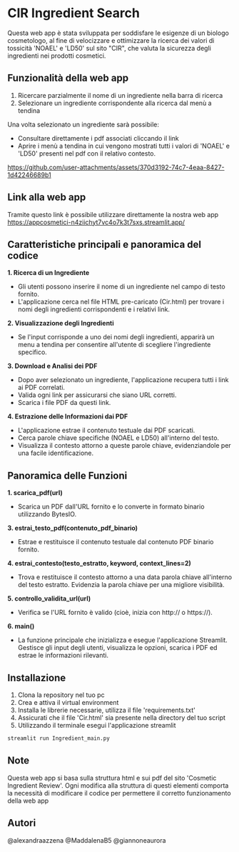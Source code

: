 # CIR Ingredient Search
Questa web app è stata sviluppata per soddisfare le esigenze di un biologo cosmetologo, al fine di velocizzare e ottimizzare la ricerca dei valori di tossicità 'NOAEL' e 'LD50' sul sito "CIR", che valuta la sicurezza degli ingredienti nei prodotti cosmetici.

## Funzionalità della web app
1. Ricercare parzialmente il nome di un ingrediente nella barra di ricerca
2. Selezionare un ingrediente corrispondente alla ricerca dal menù a tendina

Una volta selezionato un ingrediente sarà possibile:
- Consultare direttamente i pdf associati cliccando il link
- Aprire i menù a tendina in cui vengono mostrati tutti i valori di 'NOAEL' e 'LD50' presenti nel pdf con il relativo contesto.

https://github.com/user-attachments/assets/370d3192-74c7-4eaa-8427-1d42246689b1


## Link alla web app
Tramite questo link è possibile utilizzare direttamente la nostra web app 
https://appcosmetici-n4ziichyt7vc4o7k3t7sxs.streamlit.app/


## Caratteristiche principali e panoramica del codice
**1. Ricerca di un Ingrediente**
- Gli utenti possono inserire il nome di un ingrediente nel campo di testo fornito.
- L'applicazione cerca nel file HTML pre-caricato (Cir.html) per trovare i nomi degli ingredienti corrispondenti e i relativi link.


**2. Visualizzazione degli Ingredienti**
- Se l'input corrisponde a uno dei nomi degli ingredienti, apparirà un menu a tendina per consentire all'utente di scegliere l'ingrediente specifico.


**3. Download e Analisi dei PDF**
- Dopo aver selezionato un ingrediente, l'applicazione recupera tutti i link ai PDF correlati.
- Valida ogni link per assicurarsi che siano URL corretti.
- Scarica i file PDF da questi link.


**4. Estrazione delle Informazioni dai PDF**
- L'applicazione estrae il contenuto testuale dai PDF scaricati.
- Cerca parole chiave specifiche (NOAEL e LD50) all'interno del testo.
- Visualizza il contesto attorno a queste parole chiave, evidenziandole per una facile identificazione.


## Panoramica delle Funzioni
**1. scarica_pdf(url)**
- Scarica un PDF dall'URL fornito e lo converte in formato binario utilizzando BytesIO.


**3. estrai_testo_pdf(contenuto_pdf_binario)**
- Estrae e restituisce il contenuto testuale dal contenuto PDF binario fornito.


**4. estrai_contesto(testo_estratto, keyword, context_lines=2)**
- Trova e restituisce il contesto attorno a una data parola chiave all'interno del testo estratto. Evidenzia la parola chiave per una migliore visibilità.


**5. controllo_validita_url(url)**
- Verifica se l'URL fornito è valido (cioè, inizia con http:// o https://).


**6. main()**
- La funzione principale che inizializza e esegue l'applicazione Streamlit. Gestisce gli input degli utenti, visualizza le opzioni, scarica i PDF ed estrae le informazioni rilevanti.


## Installazione
1. Clona la repository nel tuo pc
2. Crea e attiva il virtual environment
3. Installa le librerie necessarie, utilizza il file 'requirements.txt'
4. Assicurati che il file 'Cir.html' sia presente nella directory del tuo script
5. Utilizzando il terminale esegui l'applicazione streamlit

```cmd
streamlit run Ingredient_main.py
```


## Note
Questa web app si basa sulla struttura html e sui pdf del sito 'Cosmetic Ingredient Review'. Ogni modifica alla struttura di questi elementi comporta la necessità di modificare il codice per permettere il corretto funzionamento della web app

## Autori
@alexandraazzena
@MaddalenaB5
@giannoneaurora


